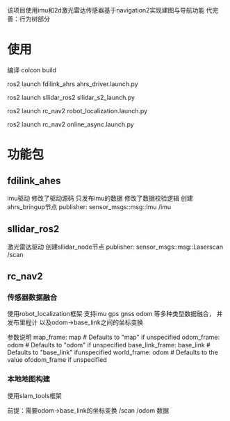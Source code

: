 该项目使用imu和2d激光雷达传感器基于navigation2实现建图与导航功能
代完善：行为树部分

# 使用
编译
colcon build

ros2 launch fdilink_ahrs ahrs_driver.launch.py

ros2 launch sllidar_ros2 sllidar_s2_launch.py

ros2 launch rc_nav2 robot_localization.launch.py

ros2 launch rc_nav2 online_async.launch.py

# 功能包

## fdilink_ahes
imu驱动
修改了驱动源码 只发布imu的数据 修改了数据校验逻辑
创建ahrs_bringup节点 
publisher: sensor_msgs::msg::Imu   /imu

## sllidar_ros2
激光雷达驱动
创建sllidar_node节点
publisher: sensor_msgs::msg::Laserscan /scan

## rc_nav2
### 传感器数据融合 
使用robot_localization框架
支持imu gps gnss odom 等多种类型数据融合， 并发布里程计 以及odom->base_link之间的坐标变换

参数说明
        map_frame: map              # Defaults to "map" if unspecified
        odom_frame: odom            # Defaults to "odom" if unspecified
        base_link_frame: base_link  # Defaults to "base_link" ifunspecified
        world_frame: odom           # Defaults to the value ofodom_frame if unspecified

### 本地地图构建
使用slam_tools框架

前提：需要odom->base_link的坐标变换 /scan /odom 数据
